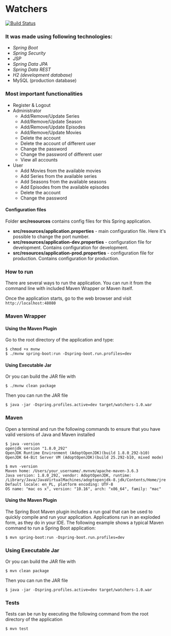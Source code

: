 # Watchers
[![Build Status](https://travis-ci.org/adavid9/watchers.svg?branch=master)](https://travis-ci.org/adavid9/watchers)

### It was made using following technologies:

- _Spring Boot_
- _Spring Security_
- _JSP_
- _Spring Data JPA_
- _Spring Data REST_
- _H2 (development database)_
- MySQL (production database)

### Most important functionalities
- Register & Logout
- Administrator
  - Add/Remove/Update Series
  - Add/Remove/Update Season
  - Add/Remove/Update Episodes
  - Add/Remove/Update Movies
  - Delete the account
  - Delete the account of different user
  - Change the password
  - Change the password of different user
  - View all accounts
- User
  - Add Movies from the available movies
  - Add Series from the available series
  - Add Seasons from the available seasons
  - Add Episodes from the available episodes
  - Delete the account
  - Change the password

#### Configuration files

Folder <b>src/resources</b> contains config files for this Spring application.

- <b>src/resources/application.properties</b> - main configuration file. Here it's possible to change the port number.
- <b>src/resources/application-dev.properties</b> - configuration file for development. Contains configuration for development.
- <b>src/resources/application-prod.properties</b> - configuration file for production. Contains configuration for production.
### How to run

There are several ways to run the application. You can run it from the command line with included Maven Wrapper or Maven
itself.

Once the application starts, go to the web browser and visit <code>http://localhost:48080
</code>

### Maven Wrapper

#### Using the Maven Plugin

Go to the root directory of the application and type:

```
$ chmod +x mvnw
$ ./mvnw spring-boot:run -Dspring-boot.run.profiles=dev
```

#### Using Executable Jar

Or you can build the JAR file with

```
$ ./mvnw clean package 
```

Then you can run the JAR file

```
$ java -jar -Dspring.profiles.active=dev target/watchers-1.0.war
```

### Maven

Open a terminal and run the following commands to ensure that you have valid versions of Java and Maven installed

```
$ java -version
openjdk version "1.8.0_292"
OpenJDK Runtime Environment (AdoptOpenJDK)(build 1.8.0_292-b10)
OpenJDK 64-Bit Server VM (AdoptOpenJDK)(build 25.292-b10, mixed mode)
```

```
$ mvn -version
Maven home: /Users/your_username/.mvnvm/apache-maven-3.6.3
Java version: 1.8.0_292, vendor: AdoptOpenJDK, runtime: /Library/Java/JavaVirtualMachines/adoptopenjdk-8.jdk/Contents/Home/jre
Default locale: en_PL, platform encoding: UTF-8
OS name: "mac os x", version: "10.16", arch: "x86_64", family: "mac"
```

#### Using the Maven Plugin

The Spring Boot Maven plugin includes a run goal that can be used to quickly compile and run your application.
Applications run in an exploded form, as they do in your IDE. The following example shows a typical Maven command to run
a Spring Boot application:

```
$ mvn spring-boot:run -Dspring-boot.run.profiles=dev
```

### Using Executable Jar

Or you can build the JAR file with

```
$ mvn clean package
```

Then you can run the JAR file

```
$ java -jar -Dspring.profiles.active=dev target/watchers-1.0.war
```

### Tests
Tests can be run by executing the following command from the root directory of the application
```
$ mvn test
```